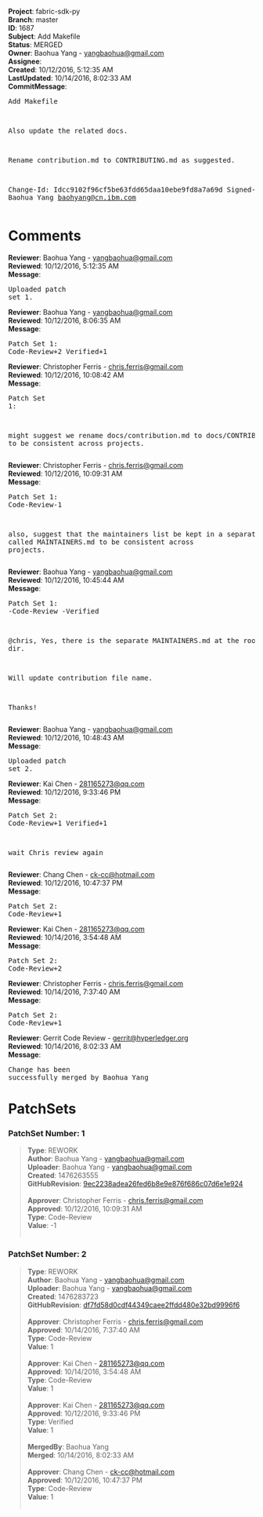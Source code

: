 <strong>Project</strong>: fabric-sdk-py<br><strong>Branch</strong>: master<br><strong>ID</strong>: 1687<br><strong>Subject</strong>: Add Makefile<br><strong>Status</strong>: MERGED<br><strong>Owner</strong>: Baohua Yang - yangbaohua@gmail.com<br><strong>Assignee</strong>:<br><strong>Created</strong>: 10/12/2016, 5:12:35 AM<br><strong>LastUpdated</strong>: 10/14/2016, 8:02:33 AM<br><strong>CommitMessage</strong>:<br><pre>Add Makefile

Also update the related docs.

Rename contribution.md to CONTRIBUTING.md as suggested.

Change-Id: Idcc9102f96cf5be63fdd65daa10ebe9fd8a7a69d
Signed-off-by: Baohua Yang <baohyang@cn.ibm.com>
</pre><h1>Comments</h1><strong>Reviewer</strong>: Baohua Yang - yangbaohua@gmail.com<br><strong>Reviewed</strong>: 10/12/2016, 5:12:35 AM<br><strong>Message</strong>: <pre>Uploaded patch set 1.</pre><strong>Reviewer</strong>: Baohua Yang - yangbaohua@gmail.com<br><strong>Reviewed</strong>: 10/12/2016, 8:06:35 AM<br><strong>Message</strong>: <pre>Patch Set 1: Code-Review+2 Verified+1</pre><strong>Reviewer</strong>: Christopher Ferris - chris.ferris@gmail.com<br><strong>Reviewed</strong>: 10/12/2016, 10:08:42 AM<br><strong>Message</strong>: <pre>Patch Set 1:

might suggest we rename docs/contribution.md to docs/CONTRIBUTING.md to be consistent across projects.</pre><strong>Reviewer</strong>: Christopher Ferris - chris.ferris@gmail.com<br><strong>Reviewed</strong>: 10/12/2016, 10:09:31 AM<br><strong>Message</strong>: <pre>Patch Set 1: Code-Review-1

also, suggest that the maintainers list be kept in a separate file called MAINTAINERS.md to be consistent across projects.</pre><strong>Reviewer</strong>: Baohua Yang - yangbaohua@gmail.com<br><strong>Reviewed</strong>: 10/12/2016, 10:45:44 AM<br><strong>Message</strong>: <pre>Patch Set 1: -Code-Review -Verified

@chris,
Yes, there is the separate MAINTAINERS.md at the root dir.

Will update contribution file name.

Thanks!</pre><strong>Reviewer</strong>: Baohua Yang - yangbaohua@gmail.com<br><strong>Reviewed</strong>: 10/12/2016, 10:48:43 AM<br><strong>Message</strong>: <pre>Uploaded patch set 2.</pre><strong>Reviewer</strong>: Kai Chen - 281165273@qq.com<br><strong>Reviewed</strong>: 10/12/2016, 9:33:46 PM<br><strong>Message</strong>: <pre>Patch Set 2: Code-Review+1 Verified+1

wait Chris review again</pre><strong>Reviewer</strong>: Chang Chen - ck-cc@hotmail.com<br><strong>Reviewed</strong>: 10/12/2016, 10:47:37 PM<br><strong>Message</strong>: <pre>Patch Set 2: Code-Review+1</pre><strong>Reviewer</strong>: Kai Chen - 281165273@qq.com<br><strong>Reviewed</strong>: 10/14/2016, 3:54:48 AM<br><strong>Message</strong>: <pre>Patch Set 2: Code-Review+2</pre><strong>Reviewer</strong>: Christopher Ferris - chris.ferris@gmail.com<br><strong>Reviewed</strong>: 10/14/2016, 7:37:40 AM<br><strong>Message</strong>: <pre>Patch Set 2: Code-Review+1</pre><strong>Reviewer</strong>: Gerrit Code Review - gerrit@hyperledger.org<br><strong>Reviewed</strong>: 10/14/2016, 8:02:33 AM<br><strong>Message</strong>: <pre>Change has been successfully merged by Baohua Yang</pre><h1>PatchSets</h1><h3>PatchSet Number: 1</h3><blockquote><strong>Type</strong>: REWORK<br><strong>Author</strong>: Baohua Yang - yangbaohua@gmail.com<br><strong>Uploader</strong>: Baohua Yang - yangbaohua@gmail.com<br><strong>Created</strong>: 1476263555<br><strong>GitHubRevision</strong>: [9ec2238adea26fed6b8e9e876f686c07d6e1e924](https://github.com/hyperledger/fabric-sdk-py/commit/9ec2238adea26fed6b8e9e876f686c07d6e1e924)<br><br><strong>Approver</strong>: Christopher Ferris - chris.ferris@gmail.com<br><strong>Approved</strong>: 10/12/2016, 10:09:31 AM<br><strong>Type</strong>: Code-Review<br><strong>Value</strong>: -1<br><br></blockquote><h3>PatchSet Number: 2</h3><blockquote><strong>Type</strong>: REWORK<br><strong>Author</strong>: Baohua Yang - yangbaohua@gmail.com<br><strong>Uploader</strong>: Baohua Yang - yangbaohua@gmail.com<br><strong>Created</strong>: 1476283723<br><strong>GitHubRevision</strong>: [df7fd58d0cdf44349caee2ffdd480e32bd9996f6](https://github.com/hyperledger/fabric-sdk-py/commit/df7fd58d0cdf44349caee2ffdd480e32bd9996f6)<br><br><strong>Approver</strong>: Christopher Ferris - chris.ferris@gmail.com<br><strong>Approved</strong>: 10/14/2016, 7:37:40 AM<br><strong>Type</strong>: Code-Review<br><strong>Value</strong>: 1<br><br><strong>Approver</strong>: Kai Chen - 281165273@qq.com<br><strong>Approved</strong>: 10/14/2016, 3:54:48 AM<br><strong>Type</strong>: Code-Review<br><strong>Value</strong>: 1<br><br><strong>Approver</strong>: Kai Chen - 281165273@qq.com<br><strong>Approved</strong>: 10/12/2016, 9:33:46 PM<br><strong>Type</strong>: Verified<br><strong>Value</strong>: 1<br><br><strong>MergedBy</strong>: Baohua Yang<br><strong>Merged</strong>: 10/14/2016, 8:02:33 AM<br><br><strong>Approver</strong>: Chang Chen - ck-cc@hotmail.com<br><strong>Approved</strong>: 10/12/2016, 10:47:37 PM<br><strong>Type</strong>: Code-Review<br><strong>Value</strong>: 1<br><br></blockquote>